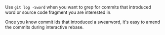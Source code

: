 Use `git log -Sword` when you want to grep for commits that introduced
word or source code fragment you are interested in.

Once you know commit ids that introduced a swearword, it's easy to
amend the commits during interactive rebase.
